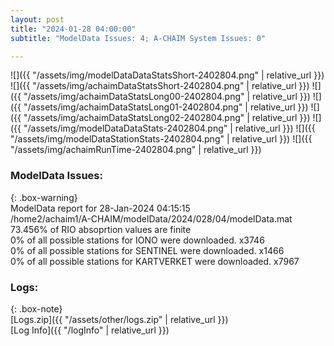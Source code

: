 ```yaml
---
layout: post
title: "2024-01-28 04:00:00"
subtitle: "ModelData Issues: 4; A-CHAIM System Issues: 0"

---
```


![]({{ "/assets/img/modelDataDataStatsShort-2402804.png" | relative_url }})
![]({{ "/assets/img/achaimDataStatsShort-2402804.png" | relative_url }})
![]({{ "/assets/img/achaimDataStatsLong00-2402804.png" | relative_url }})
![]({{ "/assets/img/achaimDataStatsLong01-2402804.png" | relative_url }})
![]({{ "/assets/img/achaimDataStatsLong02-2402804.png" | relative_url }})
![]({{ "/assets/img/modelDataDataStats-2402804.png" | relative_url }})
![]({{ "/assets/img/modelDataStationStats-2402804.png" | relative_url }})
![]({{ "/assets/img/achaimRunTime-2402804.png" | relative_url }})


### ModelData Issues:  
  
{: .box-warning}  
 ModelData report for 28-Jan-2024 04:15:15   
 /home2/achaim1/A-CHAIM/modelData/2024/028/04/modelData.mat   
 73.456% of RIO absoprtion values are finite   
 0% of all possible stations for IONO were downloaded. x3746   
 0% of all possible stations for SENTINEL were downloaded. x1466   
 0% of all possible stations for KARTVERKET were downloaded. x7967   
  


### Logs:  
  
{: .box-note}  
[Logs.zip]({{ "/assets/other/logs.zip" | relative_url }})  
[Log Info]({{ "/logInfo" | relative_url }})  
